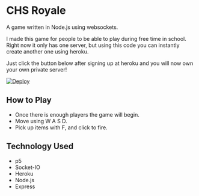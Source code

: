 # CHS Royale
A game written in Node.js using websockets.

I made this game for people to be able to play during free time in school. Right now it only has one server, but using this code you can instantly create another one using heroku.

Just click the button below after signing up at heroku and you will now own your own private server!

[![Deploy](https://www.herokucdn.com/deploy/button.svg)](https://heroku.com/deploy)

## How to Play
* Once there is enough players the game will begin.
* Move using W A S D.
* Pick up items with F, and click to fire.

## Technology Used
* p5
* Socket-IO
* Heroku
* Node.js
* Express
